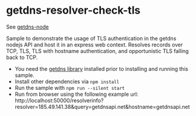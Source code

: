 # getdns-resolver-check-tls

See [getdns-node](https://github.com/getdnsapi/getdns-node)

Sample to demonstrate the usage of TLS authentication in the getdns nodejs API and host it in an express web context. Resolves records over TCP, TLS, TLS with hostname authentication, and opportunistic TLS falling back to TCP.

- You need the [getdns library](https://getdnsapi.net/) installed prior to installing and running this sample.
- Install other dependencies via `npm install`
- Run the sample with `npm run --silent start`
- Run from browser using the following example url: http://localhost:50000/resolverinfo?resolver=185.49.141.38&query=getdnsapi.net&hostname=getdnsapi.net
